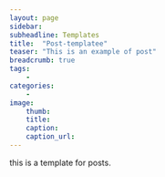 ```yaml
---
layout: page
sidebar: 
subheadline: Templates
title:  "Post-templatee"
teaser: "This is an example of post"
breadcrumb: true
tags:
    - 
categories:
    - 
image:
    thumb:
    title:
    caption:
    caption_url:
---
```


this is a template for posts.
